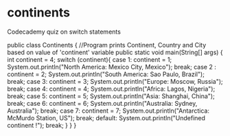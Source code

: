 # continents
Codecademy quiz on switch statements

public class Continents {
  //Program prints Continent, Country and City based on value of 'continent' variable
	public static void main(String[] args) {
	int continent = 4;
	switch (continent){
    case 1: continent = 1;
      System.out.println("North America: Mexico City, Mexico");
      break;
    case 2 : continent = 2;
      System.out.println("South America: Sao Paulo, Brazil");
      break;
    case 3: continent = 3;
      System.out.println("Europe: Moscow, Russia");
      break;
    case 4: continent = 4; 
      System.out.println("Africa: Lagos, Nigeria");
      break;
  case 5: continent = 5; 
      System.out.println("Asia: Shanghai, China");
      break;
    case 6: continent = 6;
      System.out.println("Australia: Sydney, Australia");
      break;
    case 7: continent = 7;
      System.out.println("Antarctica: McMurdo Station, US");
      break;
    default: System.out.println("Undefined continent !");
      break;
  }
	}
}
